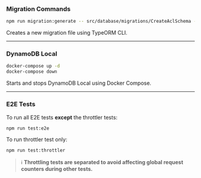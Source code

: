 ### Migration Commands

```bash
npm run migration:generate -- src/database/migrations/CreateAclSchema -d src/config/typeorm.datasource.ts
```

Creates a new migration file using TypeORM CLI.

---

### DynamoDB Local

```bash
docker-compose up -d
docker-compose down
```

Starts and stops DynamoDB Local using Docker Compose.

---

### E2E Tests

To run all E2E tests **except** the throttler tests:

```bash
npm run test:e2e
```

To run throttler test only:
```bash
npm run test:throttler
```
> ℹ️ **Throttling tests are separated to avoid affecting global request counters during other tests.**
